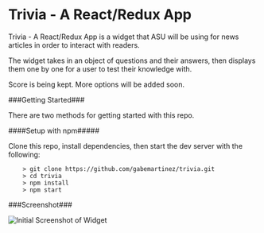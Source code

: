 # Trivia - A React/Redux App

Trivia - A React/Redux App is a widget that ASU will be using for news articles in order to interact with readers.

The widget takes in an object of questions and their answers, then displays them one by one for a user to test their knowledge with.

Score is being kept. More options will be added soon.

###Getting Started###

There are two methods for getting started with this repo.

####Setup with npm#####

Clone this repo, install dependencies, then start the dev server with the following:

```
	> git clone https://github.com/gabemartinez/trivia.git
	> cd trivia
	> npm install
	> npm start
```

###Screenshot###

![Initial Screenshot of Widget](http://i.imgur.com/02yhL27.png)

